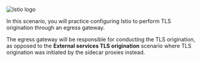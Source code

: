 
![Istio logo](https://raw.githubusercontent.com/lorenzo85/scenarios-ica/master/istio-logo.svg)


In this scenario, you will practice configuring Istio to perform TLS origination through an egress gateway. 


The egress gateway will be responsible for conducting the TLS origination, as opposed to the
**External services TLS origination** scenario where TLS origination was initiated by the sidecar proxies instead.